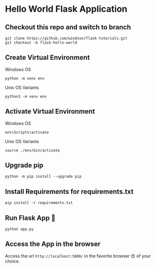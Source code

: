 # Hello World Flask Application
## Checkout this repo and switch to branch
```shell
git clone https://github.com/windson/flask-tutorials.git
git checkout -b flask-hello-world
```
## Create Virtual Environment
Windows OS

```shell
python -m venv env
```

Unix OS Variants

```shell
python3 -m venv env
```

## Activate Virtual Environment

Windows OS

```shell
env\Scripts\activate
```

Unix OS Variants

```shell
source ./env/bin/activate
```

## Upgrade pip

```shell
python -m pip install --upgrade pip
```

## Install Requirements for requirements.txt

```shell
pip install -r requirements.txt
```

## Run Flask App :rocket:

```shell
python app.py
```

## Access the App in the browser
Access the url `http://localhost:5000/` in the favorite browser 😍 of your choice.